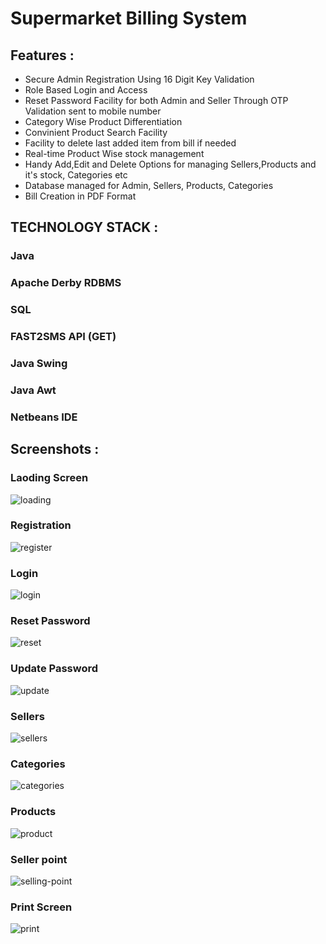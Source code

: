 # Supermarket Billing System


## Features :
* Secure Admin Registration Using 16 Digit Key Validation
* Role Based Login and Access
* Reset Password Facility for both Admin and Seller Through OTP Validation sent to mobile number
* Category Wise Product Differentiation
* Convinient Product Search Facility
* Facility to delete last added item from bill if needed
* Real-time Product Wise stock management
* Handy Add,Edit and Delete Options for managing Sellers,Products and it's stock, Categories etc
* Database managed for Admin, Sellers, Products, Categories
* Bill Creation in PDF Format

## TECHNOLOGY STACK :
### Java
### Apache Derby RDBMS
### SQL
### FAST2SMS API (GET) 
### Java Swing
### Java Awt
### Netbeans IDE


## Screenshots :
### Laoding Screen
![loading](https://user-images.githubusercontent.com/116621224/222974641-51b87c39-fe2e-4fc6-ab64-92206b49694c.png)

### Registration
![register](https://user-images.githubusercontent.com/116621224/222974004-26efa117-8170-454d-ae74-b592eb29ae00.png)

### Login
![login](https://user-images.githubusercontent.com/116621224/222974326-f578b9a8-2630-4778-bd3d-9f5be9f2faf9.png)

### Reset Password
![reset](https://user-images.githubusercontent.com/116621224/222974361-c0736179-d7c5-45f0-86f8-937c0ba17e9f.png)

### Update Password
![update](https://user-images.githubusercontent.com/116621224/222974391-a1277d76-36d7-4a75-996d-0ad076414116.png)

### Sellers
![sellers](https://user-images.githubusercontent.com/116621224/222974371-58ade498-4b35-443e-9471-227ccbb8228a.png)

### Categories
![categories](https://user-images.githubusercontent.com/116621224/222974318-fa8f03a9-d0d3-4341-926e-1e2bf8fe1913.png)

### Products
![product](https://user-images.githubusercontent.com/116621224/222974353-2625b8e9-68b7-467d-86c3-292da1d95d5f.png)

### Seller point
![selling-point](https://user-images.githubusercontent.com/116621224/222974382-d872b3c5-249f-48d6-ae46-d2d3e38a5160.png)

### Print Screen
![print](https://user-images.githubusercontent.com/116621224/222974336-d92ae32f-41c6-4179-a588-72b78a6d1cdf.png)
